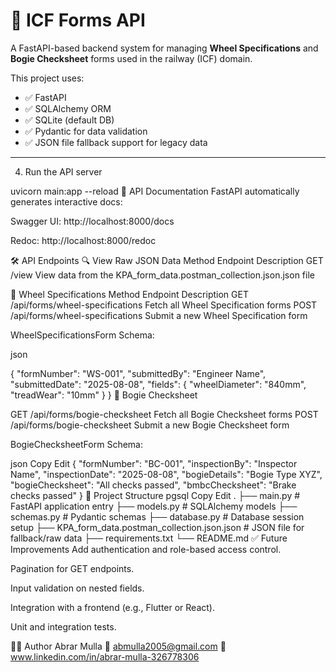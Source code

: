 # 🚆 ICF Forms API

A FastAPI-based backend system for managing **Wheel Specifications** and **Bogie Checksheet** forms used in the railway (ICF) domain.

This project uses:
- ✅ FastAPI
- ✅ SQLAlchemy ORM
- ✅ SQLite (default DB)
- ✅ Pydantic for data validation
- ✅ JSON file fallback support for legacy data

---


4. Run the API server

uvicorn main:app --reload
📘 API Documentation
FastAPI automatically generates interactive docs:

Swagger UI: http://localhost:8000/docs

Redoc: http://localhost:8000/redoc

🛠 API Endpoints
🔍 View Raw JSON Data
Method	Endpoint	Description
GET	/view	View data from the KPA_form_data.postman_collection.json.json file

🧾 Wheel Specifications
Method	Endpoint	Description
GET	/api/forms/wheel-specifications	Fetch all Wheel Specification forms
POST	/api/forms/wheel-specifications	Submit a new Wheel Specification form

WheelSpecificationsForm Schema:

json

{
  "formNumber": "WS-001",
  "submittedBy": "Engineer Name",
  "submittedDate": "2025-08-08",
  "fields": {
    "wheelDiameter": "840mm",
    "treadWear": "10mm"
  }
}
🧾 Bogie Checksheet

GET	/api/forms/bogie-checksheet	Fetch all Bogie Checksheet forms
POST	/api/forms/bogie-checksheet	Submit a new Bogie Checksheet form

BogieChecksheetForm Schema:

json
Copy
Edit
{
  "formNumber": "BC-001",
  "inspectionBy": "Inspector Name",
  "inspectionDate": "2025-08-08",
  "bogieDetails": "Bogie Type XYZ",
  "bogieChecksheet": "All checks passed",
  "bmbcChecksheet": "Brake checks passed"
}
📁 Project Structure
pgsql
Copy
Edit
.
├── main.py                          # FastAPI application entry
├── models.py                        # SQLAlchemy models
├── schemas.py                       # Pydantic schemas
├── database.py                      # Database session setup
├── KPA_form_data.postman_collection.json.json  # JSON file for fallback/raw data
├── requirements.txt
└── README.md
✅ Future Improvements
Add authentication and role-based access control.

Pagination for GET endpoints.

Input validation on nested fields.

Integration with a frontend (e.g., Flutter or React).

Unit and integration tests.

👨‍💻 Author
Abrar Mulla
📧 abmulla2005@gmail.com
🔗 www.linkedin.com/in/abrar-mulla-326778306


